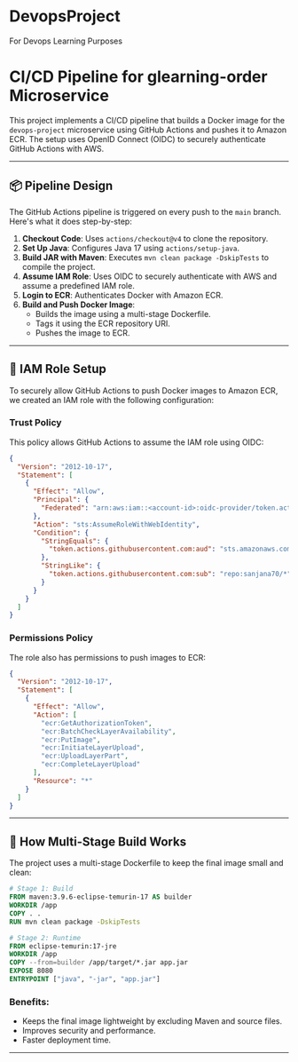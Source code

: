 # DevopsProject
For Devops Learning Purposes
# CI/CD Pipeline for glearning-order Microservice

This project implements a CI/CD pipeline that builds a Docker image for the `devops-project` microservice using GitHub Actions and pushes it to Amazon ECR. The setup uses OpenID Connect (OIDC) to securely authenticate GitHub Actions with AWS.

---

## 📦 Pipeline Design

The GitHub Actions pipeline is triggered on every push to the `main` branch. Here's what it does step-by-step:

1. **Checkout Code**: Uses `actions/checkout@v4` to clone the repository.
2. **Set Up Java**: Configures Java 17 using `actions/setup-java`.
3. **Build JAR with Maven**: Executes `mvn clean package -DskipTests` to compile the project.
4. **Assume IAM Role**: Uses OIDC to securely authenticate with AWS and assume a predefined IAM role.
5. **Login to ECR**: Authenticates Docker with Amazon ECR.
6. **Build and Push Docker Image**:
   - Builds the image using a multi-stage Dockerfile.
   - Tags it using the ECR repository URI.
   - Pushes the image to ECR.

---

## 🔐 IAM Role Setup

To securely allow GitHub Actions to push Docker images to Amazon ECR, we created an IAM role with the following configuration:

### Trust Policy
This policy allows GitHub Actions to assume the IAM role using OIDC:

```json
{
  "Version": "2012-10-17",
  "Statement": [
    {
      "Effect": "Allow",
      "Principal": {
        "Federated": "arn:aws:iam::<account-id>:oidc-provider/token.actions.githubusercontent.com"
      },
      "Action": "sts:AssumeRoleWithWebIdentity",
      "Condition": {
        "StringEquals": {
          "token.actions.githubusercontent.com:aud": "sts.amazonaws.com"
        },
        "StringLike": {
          "token.actions.githubusercontent.com:sub": "repo:sanjana70/*"
        }
      }
    }
  ]
}
```

### Permissions Policy
The role also has permissions to push images to ECR:

```json
{
  "Version": "2012-10-17",
  "Statement": [
    {
      "Effect": "Allow",
      "Action": [
        "ecr:GetAuthorizationToken",
        "ecr:BatchCheckLayerAvailability",
        "ecr:PutImage",
        "ecr:InitiateLayerUpload",
        "ecr:UploadLayerPart",
        "ecr:CompleteLayerUpload"
      ],
      "Resource": "*"
    }
  ]
}
```

---

## 🐳 How Multi-Stage Build Works

The project uses a multi-stage Dockerfile to keep the final image small and clean:

```dockerfile
# Stage 1: Build
FROM maven:3.9.6-eclipse-temurin-17 AS builder
WORKDIR /app
COPY . .
RUN mvn clean package -DskipTests

# Stage 2: Runtime
FROM eclipse-temurin:17-jre
WORKDIR /app
COPY --from=builder /app/target/*.jar app.jar
EXPOSE 8080
ENTRYPOINT ["java", "-jar", "app.jar"]
```

### Benefits:
- Keeps the final image lightweight by excluding Maven and source files.
- Improves security and performance.
- Faster deployment time.

---
